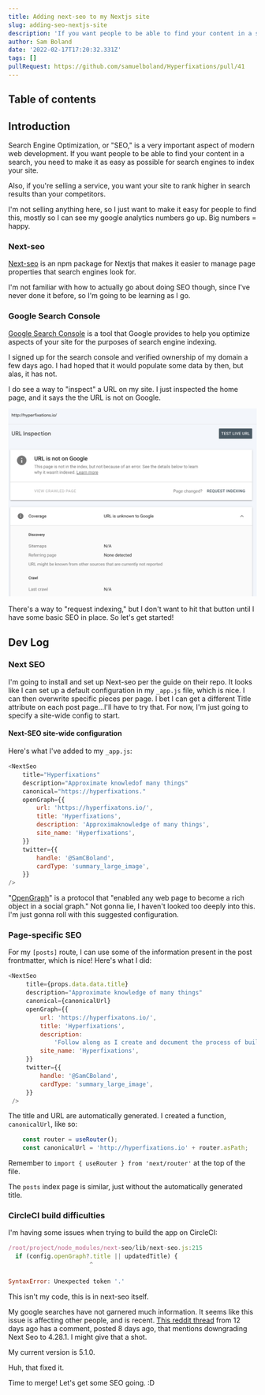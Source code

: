 ```yaml
---
title: Adding next-seo to my Nextjs site
slug: adding-seo-nextjs-site
description: 'If you want people to be able to find your content in a search, you need to make it as easy as possible for search engines to index your site.'
author: Sam Boland
date: '2022-02-17T17:20:32.331Z'
tags: []
pullRequest: https://github.com/samuelboland/Hyperfixations/pull/41
---
```


## Table of contents

## Introduction

Search Engine Optimization, or "SEO," is a very important aspect of modern web development. If you want people to be able to find your content in a search, you need to make it as easy as possible for search engines to index your site.

Also, if you're selling a service, you want your site to rank higher in search results than your competitors.

I'm not selling anything here, so I just want to make it easy for people to find this, mostly so I can see my google analytics numbers go up. Big numbers = happy.

### Next-seo

[Next-seo](https://github.com/garmeeh/next-seo) is an npm package for Nextjs that makes it easier to manage page properties that search engines look for.

I'm not familiar with how to actually go about doing SEO though, since I've never done it before, so I'm going to be learning as I go.

### Google Search Console

[Google Search Console](https://search.google.com/search-console/about) is a tool that Google provides to help you optimize aspects of your site for the purposes of search engine indexing.

I signed up for the search console and verified ownership of my domain a few days ago. I had hoped that it would populate some data by then, but alas, it has not.

I do see a way to "inspect" a URL on my site. I just inspected the home page, and it says the the URL is not on Google.

![Image showing that my site is not on Google](../images/Screen%20Shot%202022-02-17%20at%209.29.10%20AM.png)

There's a way to "request indexing," but I don't want to hit that button until I have some basic SEO in place. So let's get started!

## Dev Log

### Next SEO

I'm going to install and set up Next-seo per the guide on their repo. It looks like I can set up a default configuration in my `_app.js` file, which is nice. I can then overwrite specific pieces per page. I bet I can get a different Title attribute on each post page...I'll have to try that. For now, I'm just going to specify a site-wide config to start.

#### Next-SEO site-wide configuration

Here's what I've added to my `_app.js`:

```js
<NextSeo
    title="Hyperfixations"
    description="Approximate knowledof many things"
    canonical="https://hyperfixations."
    openGraph={{
        url: 'https://hyperfixatons.io/',
        title: 'Hyperfixations',
        description: 'Approximaknowledge of many things',
        site_name: 'Hyperfixations',
    }}
    twitter={{
        handle: '@SamCBoland',
        cardType: 'summary_large_image',
    }}
/>
```

"[OpenGraph](https://ogp.me/)" is a protocol that "enabled any web page to become a rich object in a social graph." Not gonna lie, I haven't looked too deeply into this. I'm just gonna roll with this suggested configuration.

### Page-specific SEO

For my `[posts]` route, I can use some of the information present in the post frontmatter, which is nice! Here's what I did:

```js
<NextSeo
     title={props.data.data.title}
     description="Approximate knowledge of many things"
     canonical={canonicalUrl}
     openGraph={{
         url: 'https://hyperfixatons.io/',
         title: 'Hyperfixations',
         description:
             'Follow along as I create and document the process of building a blog with Next.js! Once complete, I will use this to document my various hobby fixations as they come and go.',
         site_name: 'Hyperfixations',
     }}
     twitter={{
         handle: '@SamCBoland',
         cardType: 'summary_large_image',
     }}
 />
```

The title and URL are automatically generated. I created a function, `canonicalUrl`, like so:

```js
    const router = useRouter();
    const canonicalUrl = 'http://hyperfixations.io' + router.asPath;
```

Remember to `import { useRouter } from 'next/router'` at the top of the file.

The `posts` index page is similar, just without the automatically generated title.

### CircleCI build difficulties

I'm having some issues when trying to build the app on CircleCI:

```js
/root/project/node_modules/next-seo/lib/next-seo.js:215
  if (config.openGraph?.title || updatedTitle) {
                       ^

SyntaxError: Unexpected token '.'
```

This isn't my code, this is in next-seo itself.

My google searches have not garnered much information. It seems like this issue is affecting other people, and is recent. [This reddit thread](https://www.reddit.com/r/nextjs/comments/slw4p6/nextseo_causes_a_crash_in_dev_mode/) from 12 days ago has a comment, posted 8 days ago, that mentions downgrading Next Seo to 4.28.1. I might give that a shot.

My current version is 5.1.0.

Huh, that fixed it.

Time to merge! Let's get some SEO going. :D

